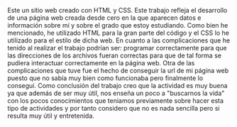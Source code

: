 Este un sitio web creado con HTML y CSS.
Este trabajo refleja el desarrollo de una página web creada desde cero en la que aparecen datos e información sobre mí y sobre el grado que estoy estudiando. Como bien he mencionado, he utilizado HTML para la gran parte del código y el CSS lo he utilizado para el estilo de dicha web.
En cuanto a las complicaciones que he tenido al realizar el trabajo podrían ser: programar correctamente para que las direcciones de los archivos fueran correctas para que de tal forma se pudiera interactuar correctamente en la página web. Otra de las complicaciones que tuve fue el hecho de conseguir la url de mi página web puesto que no sabía muy bien como funcionaba pero finalmente lo conseguí.
Como conclusión del trabajo creo que la actividad es muy buena ya que además de ser muy útil, nos enseña un poco a "buscarnos la vida" con los pocos conocimientos que teniamos previamente sobre hacer esta tipo de actividades y por tanto considero que no es nada sencilla pero si resulta muy útil y entretenida.

